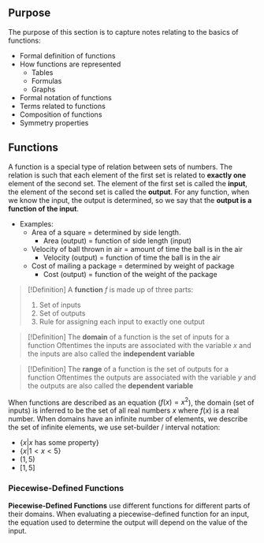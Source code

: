 ## Purpose

The purpose of this section is to capture notes relating to the basics of functions:
* Formal definition of functions
* How functions are represented
	* Tables
	* Formulas
	* Graphs
* Formal notation of functions
* Terms related to functions
* Composition of functions
* Symmetry properties

## Functions

A function is a special type of relation between sets of numbers. The relation is such that each element of the first set is related to **exactly one** element of the second set.
The element of the first set is called the **input**, the element of the second set is called the **output**.
For any function, when we know the input, the output is determined, so we say that the **output is a function of the input**.
* Examples:
	* Area of a square = determined by side length.
		* Area (output) = function of side length (input)
	* Velocity of ball thrown in air = amount of time the ball is in the air
		* Velocity (output) = function of time the ball is in the air
	* Cost of mailing a package = determined by weight of package
		* Cost (output) = function of the weight of the package

>[!Definition]
> A **function** $f$ is made up of three parts:
> 1. Set of inputs
> 2. Set of outputs
> 3. Rule for assigning each input to exactly one output

>[!Definition]
> The **domain** of a function is the set of inputs for a function
> Oftentimes the inputs are associated with the variable $x$ and the inputs are also called the **independent variable**

>[!Definition]
>The **range** of a function is the set of outputs for a function
>Oftentimes the outputs are associated with the variable $y$ and the outputs are also called the **dependent variable**

When functions are described as an equation ($f(x) = x^2$), the domain (set of inputs) is inferred to be the set of all real numbers $x$ where $f(x)$ is a real number. When domains have an infinite number of elements, we describe the set of infinite elements, we use set-builder / interval notation:
- {$x$|$x$ has some property}
- {$x$|$1 < x < 5$}
- ($1, 5$)
- $[1, 5]$

### Piecewise-Defined Functions

**Piecewise-Defined Functions** use different functions for different parts of their domains. When evaluating a piecewise-defined function for an input, the equation used to determine the output will depend on the value of the input.
